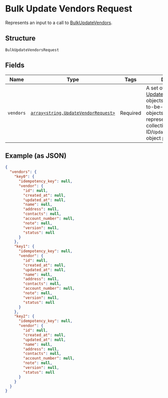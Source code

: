 
# Bulk Update Vendors Request

Represents an input to a call to [BulkUpdateVendors](../../doc/apis/vendors.md#bulk-update-vendors).

## Structure

`BulkUpdateVendorsRequest`

## Fields

| Name | Type | Tags | Description | Getter | Setter |
|  --- | --- | --- | --- | --- | --- |
| `vendors` | [`array<string,UpdateVendorRequest>`](../../doc/models/update-vendor-request.md) | Required | A set of [UpdateVendorRequest](../../doc/models/update-vendor-request.md) objects encapsulating to-be-updated [Vendor](../../doc/models/vendor.md)<br>objects. The set is represented by  a collection of `Vendor`-ID/`UpdateVendorRequest`-object pairs. | getVendors(): array | setVendors(array vendors): void |

## Example (as JSON)

```json
{
  "vendors": {
    "key0": {
      "idempotency_key": null,
      "vendor": {
        "id": null,
        "created_at": null,
        "updated_at": null,
        "name": null,
        "address": null,
        "contacts": null,
        "account_number": null,
        "note": null,
        "version": null,
        "status": null
      }
    },
    "key1": {
      "idempotency_key": null,
      "vendor": {
        "id": null,
        "created_at": null,
        "updated_at": null,
        "name": null,
        "address": null,
        "contacts": null,
        "account_number": null,
        "note": null,
        "version": null,
        "status": null
      }
    },
    "key2": {
      "idempotency_key": null,
      "vendor": {
        "id": null,
        "created_at": null,
        "updated_at": null,
        "name": null,
        "address": null,
        "contacts": null,
        "account_number": null,
        "note": null,
        "version": null,
        "status": null
      }
    }
  }
}
```


